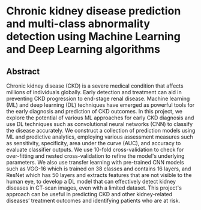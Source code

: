 <h1>Chronic kidney disease prediction and multi-class abnormality detection using Machine Learning and Deep Learning algorithms </h1>

<h2>Abstract</h2>
<p> Chronic kidney disease (CKD) is a severe medical condition that affects millions of individuals globally. Early detection and treatment can aid in preventing CKD progression to end-stage renal disease. Machine learning (ML) and deep learning (DL) techniques have emerged as powerful tools for the early diagnosis and prediction of CKD
outcomes. In this project, we explore the potential of various ML approaches for early CKD diagnosis and use DL techniques such as convolutional neural networks (CNN) to classify the disease accurately. We construct a collection of prediction models using ML and predictive analytics, employing various assessment measures such as sensitivity, specificity, area under the curve (AUC), and accuracy to evaluate classifier outputs. We use 10-fold cross-validation to check for over-fitting and nested cross-validation to refine the model's underlying parameters. We also use transfer learning with pre-trained CNN models such as VGG-16 which is trained on 38 classes and contains 16 layers, and ResNet which has 50 layers and extracts features that are not visible to the human eye, to develop a DL model that can effectively detect kidney diseases in CT-scan images, even with a limited dataset. This project's approach can be useful in predicting CKD and other kidney-related diseases’ treatment outcomes and identifying patients who are at risk. </p>
     
